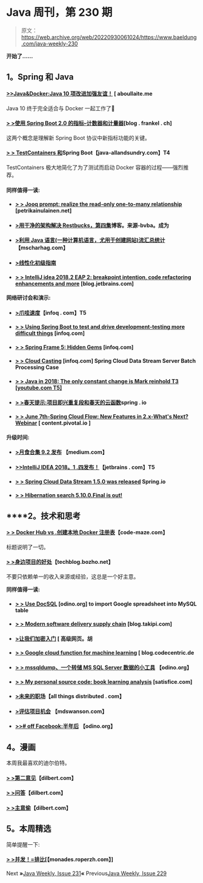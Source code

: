 # Java 周刊，第 230 期

> 原文：<https://web.archive.org/web/20220930061024/https://www.baeldung.com/java-weekly-230>

**开始了……**

## **1。Spring 和 Java**

#### [**>>Java&Docker:Java 10 项改进加强友谊！**](https://web.archive.org/web/20220526054650/https://aboullaite.me/docker-java-10/) [ aboullaite.me

Java 10 终于完全适合与 Docker 一起工作了🙂

#### [**> >使用 Spring Boot 2.0 的指标–计数器和计量器**](https://web.archive.org/web/20220526054650/https://blog.frankel.ch/metrics-spring-boot-2/2/)[blog . frankel . ch]

这两个概念是理解新 Spring Boot 协议中新指标功能的关键。

#### **[> > TestContainers 和](https://web.archive.org/web/20220526054650/http://www.java-allandsundry.com/2018/05/testcontainers-and-spring-boot.html)Spring Boot**【java-allandsundry.com】T4

TestContainers 极大地简化了为了测试而启动 Docker 容器的过程——强烈推荐。

#### **同样值得一读:**

*   #### **[> > Jooq prompt: realize the read-only one-to-many relationship](https://web.archive.org/web/20220526054650/https://www.petrikainulainen.net/programming/jooq/jooq-tips-implementing-a-read-only-one-to-many-relationship/)** [petrikainulainen.net]

*   #### [**>用干净的架构解决 Restbucks，第四集**](https://web.archive.org/web/20220526054650/https://blog.sourced-bvba.be//article/2018/05/17/tackling-restbucks-clean-architecture.4/)博客。来源-bvba。成为

*   #### [**>利用 Java 语言(一种计算机语言，尤用于创建网站)流汇总统计**](https://web.archive.org/web/20220526054650/https://www.mscharhag.com/java/stream-summary-statistics) 【mscharhag.com】

*   #### [**>线性化初级指南**](https://web.archive.org/web/20220526054650/https://vladmihalcea.com/linearizability/)

*   #### [**> > IntelliJ idea 2018.2 EAP 2: breakpoint intention, code refactoring enhancements and more**](https://web.archive.org/web/20220526054650/https://blog.jetbrains.com/idea/2018/05/intellij-idea-2018-2-eap2-breakpoint-intentions-enhancements-in-code-refactoring-and-more/) [blog.jetbrains.com]

**网络研讨会和演示:**

*   #### [**>爪哇速度**](https://web.archive.org/web/20220526054650/https://www.infoq.com/presentations/java-jvm-perf)【infoq . com】T5

*   #### [**> > Using Spring Boot to test and drive development-testing more difficult things**](https://web.archive.org/web/20220526054650/https://www.infoq.com/presentations/tdd-spring-boot) [infoq.com]

*   #### [**> > Spring Frame 5: Hidden Gems**](https://web.archive.org/web/20220526054650/https://www.infoq.com/presentations/new-spring-framework-5) [infoq.com]

*   #### [**> > Cloud Casting**](https://web.archive.org/web/20220526054650/https://www.infoq.com/presentations/batch-processing-spring-cloud-flow) [infoq.com] Spring Cloud Data Stream Server Batch Processing Case

*   #### [**> > Java in 2018: The only constant change is Mark reinhold** T3 [youtube.com T5]](https://web.archive.org/web/20220526054650/https://www.youtube.com/watch?v=HqxZFoY_snQ)

*   #### [**> >春天提示:项目即兴重复段和春天的云函数**](https://web.archive.org/web/20220526054650/https://spring.io/blog/2018/05/16/spring-tips-project-riff-and-spring-cloud-function)spring . io

*   #### [**> > June 7th-Spring Cloud Flow: New Features in 2.x-What's Next? Webinar**](https://web.archive.org/web/20220526054650/https://content.pivotal.io/webinars/jun-7-spring-cloud-stream-whats-new-in-2-x-and-whats-next-webinar) [ content.pivotal.io ]

**升级时间:**

*   #### [**>月食合集 9.2 发布**](https://web.archive.org/web/20220526054650/https://medium.com/oracledevs/eclipse-collections-9-2-released-aa88b56ecacc) 【medium.com】

*   #### [**>>IntelliJ IDEA 2018。1 .四发布！**](https://web.archive.org/web/20220526054650/https://blog.jetbrains.com/idea/2018/05/intellij-idea-2018-1-4-is-released/)【jetbrains . com】T5

*   #### [**> > Spring Cloud Data Stream 1.5.0 was released**](https://web.archive.org/web/20220526054650/https://spring.io/blog/2018/05/16/spring-cloud-data-flow-1-5-0-released) Spring.io

*   #### [**> > Hibernation search 5.10.0.Final is out!**](https://web.archive.org/web/20220526054650/http://in.relation.to/2018/05/17/hibernate-search-5-10-0-Final/)

## ****2。**技术和思考**

#### [**> > Docker Hub vs .创建本地 Docker 注册表**](https://web.archive.org/web/20220526054650/https://code-maze.com/docker-hub-vs-creating-docker-registry/)【code-maze.com】

标题说明了一切。

#### [**> >身边项目的好处**](https://web.archive.org/web/20220526054650/https://techblog.bozho.net/the-benefits-of-side-projects/)【techblog.bozho.net】

不要只依赖单一的收入来源或经验，这总是一个好主意。

**同样值得一读:**

*   #### [**> > Use DocSQL**](https://web.archive.org/web/20220526054650/https://odino.org/import-a-google-spreadsheet-into-a-mysql-table-with-docsql/) [odino.org] to import Google spreadsheet into MySQL table

*   #### [**> > Modern software delivery supply chain**](https://web.archive.org/web/20220526054650/https://blog.takipi.com/the-modern-software-delivery-supply-chain/) [blog.takipi.com]

*   #### [**>让我们加密入门**](https://web.archive.org/web/20220526054650/https://advancedweb.hu/2018/05/22/letsencrypt_overview/) [ 高级网页。胡

*   #### [**> > Google cloud function for machine learning**](https://web.archive.org/web/20220526054650/https://blog.codecentric.de/en/2018/05/cloud-function-machine-learning/) [ blog.codecentric.de

*   #### [**> > mssqldump、一个转储 MS SQL Server 数据的小工具**](https://web.archive.org/web/20220526054650/https://odino.org/mssqldump-a-small-utility-to-dump-ms-sql-server-data/) 【odino.org】

*   #### [**> > My personal source code: book learning analysis**](https://web.archive.org/web/20220526054650/http://www.satisfice.com/blog/archives/1918) [satisfice.com]

*   #### [**>未来的职场**](https://web.archive.org/web/20220526054650/https://www.allthingsdistributed.com/2018/05/workplace-of-the-future.html)【all things distributed . com】

*   #### [**>评估项目机会**](https://web.archive.org/web/20220526054650/https://mdswanson.com/blog/2018/05/16/evaluating-project-opportunities.html) 【mdswanson.com】

*   #### [**>># off Facebook:半年后**](https://web.archive.org/web/20220526054650/https://odino.org/number-offfacebook-half-a-year-later/) 【odino.org】

## **4。漫画**

本周我最喜欢的迪尔伯特。

#### [**> >第二意见**](https://web.archive.org/web/20220526054650/http://dilbert.com/strip/2018-05-22)【dilbert.com】

#### [**> >问答**](https://web.archive.org/web/20220526054650/http://dilbert.com/strip/2011-01-10)【dilbert.com】

#### [**> >主意偷**](https://web.archive.org/web/20220526054650/http://dilbert.com/strip/2018-05-23)【dilbert.com】

## **5。本周精选**

简单提醒一下:

#### [**> >并发！=排比**](https://web.archive.org/web/20220526054650/https://robertodip.com/blog/concurrency-is-different-than-parallelism/)[【monades.roperzh.com】]

Next **»**[Java Weekly, Issue 231](/web/20220526054650/https://www.baeldung.com/java-weekly-231)**«** Previous[Java Weekly, Issue 229](/web/20220526054650/https://www.baeldung.com/java-weekly-229)